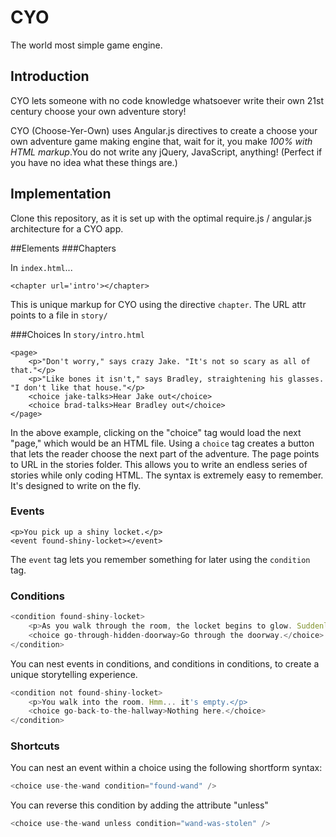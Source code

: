 CYO
===

The world most simple game engine.

Introduction
------------
CYO lets someone with no code knowledge whatsoever write their own 21st century choose your own adventure story!

CYO (Choose-Yer-Own) uses Angular.js directives to create a choose your own adventure game making engine that, wait for it, you make *100% with HTML markup*.You do not write any jQuery, JavaScript, anything! (Perfect if you have no idea what these things are.)

Implementation
--------------
Clone this repository, as it is set up with the optimal require.js / angular.js architecture for a CYO app.

##Elements
###Chapters

In `index.html`...

```
<chapter url='intro'></chapter>
```

This is unique markup for CYO using the directive `chapter`. The URL attr points to a file in `story/`


###Choices
In `story/intro.html`

```
<page>
	<p>"Don't worry," says crazy Jake. "It's not so scary as all of that."</p>
	<p>"Like bones it isn't," says Bradley, straightening his glasses. "I don't like that house."</p>
	<choice jake-talks>Hear Jake out</choice>
	<choice brad-talks>Hear Bradley out</choice>
</page>
```

In the above example, clicking on the "choice" tag would load the next "page," which would be an HTML file.
Using a `choice` tag creates a button that lets the reader choose the next part of the adventure. The page points to URL in the stories folder. This allows you to write an endless series of stories while only coding HTML. The syntax is extremely easy to remember. It's designed to write on the fly.

### Events

```
<p>You pick up a shiny locket.</p>
<event found-shiny-locket></event>
```

The `event` tag lets you remember something for later using the `condition` tag.

### Conditions

```javascript
<condition found-shiny-locket>
	<p>As you walk through the room, the locket begins to glow. Suddenly, a new doorway appears in the wall.</p>
	<choice go-through-hidden-doorway>Go through the doorway.</choice>
</condition>
```

You can nest events in conditions, and conditions in conditions, to create a unique storytelling experience.

```javascript
<condition not found-shiny-locket>
	<p>You walk into the room. Hmm... it's empty.</p>
	<choice go-back-to-the-hallway>Nothing here.</choice>
</condition>
```

### Shortcuts

You can nest an event within a choice using the following shortform syntax:

```javascript
<choice use-the-wand condition="found-wand" />
```

You can reverse this condition by adding the attribute "unless"

```javascript
<choice use-the-wand unless condition="wand-was-stolen" />
```

